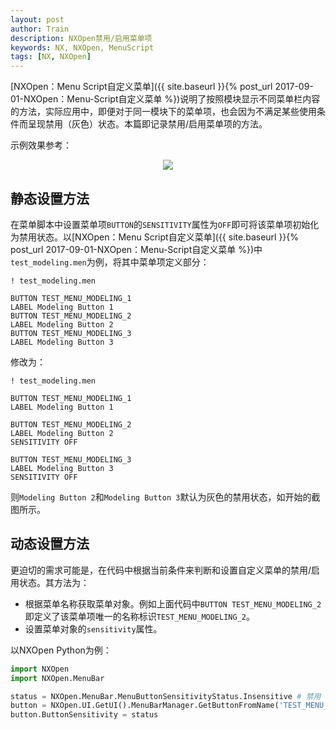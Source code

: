 ```yaml
---
layout: post
author: Train
description: NXOpen禁用/启用菜单项
keywords: NX, NXOpen, MenuScript
tags: [NX, NXOpen]
---
```


[NXOpen：Menu Script自定义菜单]({{ site.baseurl }}{% post_url 2017-09-01-NXOpen：Menu-Script自定义菜单 %})说明了按照模块显示不同菜单栏内容的方法，实际应用中，即便对于同一模块下的菜单项，也会因为不满足某些使用条件而呈现禁用（灰色）状态。本篇即记录禁用/启用菜单项的方法。

示例效果参考：

<div align='center'><img src="{{ "/images/2018-09-28-01.png" | prepend: site.baseurl }}"></div>


## 静态设置方法

在菜单脚本中设置菜单项`BUTTON`的`SENSITIVITY`属性为`OFF`即可将该菜单项初始化为禁用状态。以[NXOpen：Menu Script自定义菜单]({{ site.baseurl }}{% post_url 2017-09-01-NXOpen：Menu-Script自定义菜单 %})中`test_modeling.men`为例，将其中菜单项定义部分：

```
! test_modeling.men

BUTTON TEST_MENU_MODELING_1
LABEL Modeling Button 1
BUTTON TEST_MENU_MODELING_2
LABEL Modeling Button 2
BUTTON TEST_MENU_MODELING_3
LABEL Modeling Button 3

```

修改为：

```
! test_modeling.men

BUTTON TEST_MENU_MODELING_1
LABEL Modeling Button 1

BUTTON TEST_MENU_MODELING_2
LABEL Modeling Button 2
SENSITIVITY OFF

BUTTON TEST_MENU_MODELING_3
LABEL Modeling Button 3
SENSITIVITY OFF
```

则`Modeling Button 2`和`Modeling Button 3`默认为灰色的禁用状态，如开始的截图所示。

## 动态设置方法

更迫切的需求可能是，在代码中根据当前条件来判断和设置自定义菜单的禁用/启用状态。其方法为：

- 根据菜单名称获取菜单对象。例如上面代码中`BUTTON TEST_MENU_MODELING_2`即定义了该菜单项唯一的名称标识`TEST_MENU_MODELING_2`。
- 设置菜单对象的`sensitivity`属性。

以NXOpen Python为例：

``` python
import NXOpen
import NXOpen.MenuBar

status = NXOpen.MenuBar.MenuButtonSensitivityStatus.Insensitive # 禁用
button = NXOpen.UI.GetUI().MenuBarManager.GetButtonFromName('TEST_MENU_MODELING_2')
button.ButtonSensitivity = status
```